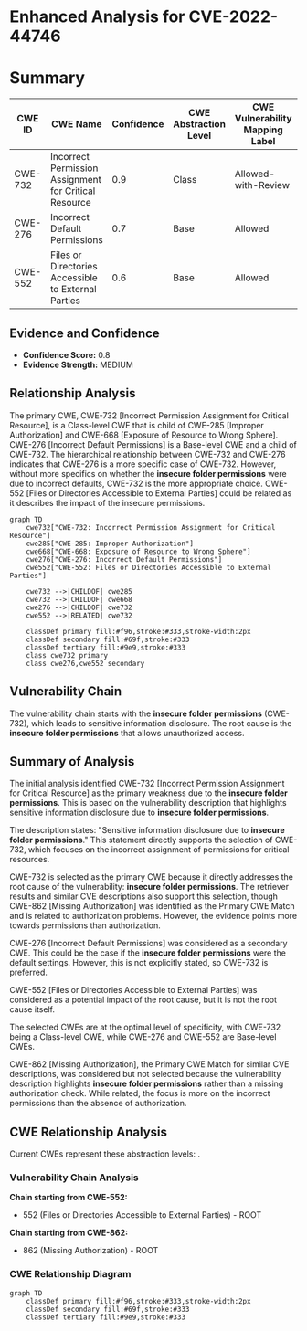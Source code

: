 # Enhanced Analysis for CVE-2022-44746

# Summary
| CWE ID | CWE Name | Confidence | CWE Abstraction Level | CWE Vulnerability Mapping Label | CWE-Vulnerability Mapping Notes |
|---|---|---|---|---|---|
| CWE-732 | Incorrect Permission Assignment for Critical Resource | 0.9 | Class | Allowed-with-Review | Primary CWE |
| CWE-276 | Incorrect Default Permissions | 0.7 | Base | Allowed | Secondary Candidate |
| CWE-552 | Files or Directories Accessible to External Parties | 0.6 | Base | Allowed | Secondary Candidate |

## Evidence and Confidence

*   **Confidence Score:** 0.8
*   **Evidence Strength:** MEDIUM

## Relationship Analysis
The primary CWE, CWE-732 [Incorrect Permission Assignment for Critical Resource], is a Class-level CWE that is child of CWE-285 [Improper Authorization] and CWE-668 [Exposure of Resource to Wrong Sphere]. CWE-276 [Incorrect Default Permissions] is a Base-level CWE and a child of CWE-732. The hierarchical relationship between CWE-732 and CWE-276 indicates that CWE-276 is a more specific case of CWE-732. However, without more specifics on whether the **insecure folder permissions** were due to incorrect defaults, CWE-732 is the more appropriate choice. CWE-552 [Files or Directories Accessible to External Parties] could be related as it describes the impact of the insecure permissions.

```mermaid
graph TD
    cwe732["CWE-732: Incorrect Permission Assignment for Critical Resource"]
    cwe285["CWE-285: Improper Authorization"]
    cwe668["CWE-668: Exposure of Resource to Wrong Sphere"]
    cwe276["CWE-276: Incorrect Default Permissions"]
    cwe552["CWE-552: Files or Directories Accessible to External Parties"]

    cwe732 -->|CHILDOF| cwe285
    cwe732 -->|CHILDOF| cwe668
    cwe276 -->|CHILDOF| cwe732
    cwe552 -->|RELATED| cwe732

    classDef primary fill:#f96,stroke:#333,stroke-width:2px
    classDef secondary fill:#69f,stroke:#333
    classDef tertiary fill:#9e9,stroke:#333
    class cwe732 primary
    class cwe276,cwe552 secondary
```

## Vulnerability Chain
The vulnerability chain starts with the **insecure folder permissions** (CWE-732), which leads to sensitive information disclosure. The root cause is the **insecure folder permissions** that allows unauthorized access.

## Summary of Analysis
The initial analysis identified CWE-732 [Incorrect Permission Assignment for Critical Resource] as the primary weakness due to the **insecure folder permissions**. This is based on the vulnerability description that highlights sensitive information disclosure due to **insecure folder permissions**.

The description states: "Sensitive information disclosure due to **insecure folder permissions**." This statement directly supports the selection of CWE-732, which focuses on the incorrect assignment of permissions for critical resources.

CWE-732 is selected as the primary CWE because it directly addresses the root cause of the vulnerability: **insecure folder permissions**. The retriever results and similar CVE descriptions also support this selection, though CWE-862 [Missing Authorization] was identified as the Primary CWE Match and is related to authorization problems. However, the evidence points more towards permissions than authorization.

CWE-276 [Incorrect Default Permissions] was considered as a secondary CWE. This could be the case if the **insecure folder permissions** were the default settings. However, this is not explicitly stated, so CWE-732 is preferred.

CWE-552 [Files or Directories Accessible to External Parties] was considered as a potential impact of the root cause, but it is not the root cause itself.

The selected CWEs are at the optimal level of specificity, with CWE-732 being a Class-level CWE, while CWE-276 and CWE-552 are Base-level CWEs.

CWE-862 [Missing Authorization], the Primary CWE Match for similar CVE descriptions, was considered but not selected because the vulnerability description highlights **insecure folder permissions** rather than a missing authorization check. While related, the focus is more on the incorrect permissions than the absence of authorization.


## CWE Relationship Analysis

Current CWEs represent these abstraction levels: .


### Vulnerability Chain Analysis

**Chain starting from CWE-552:**
- 552 (Files or Directories Accessible to External Parties) - ROOT


**Chain starting from CWE-862:**
- 862 (Missing Authorization) - ROOT



### CWE Relationship Diagram

```mermaid
graph TD
    classDef primary fill:#f96,stroke:#333,stroke-width:2px
    classDef secondary fill:#69f,stroke:#333
    classDef tertiary fill:#9e9,stroke:#333
```